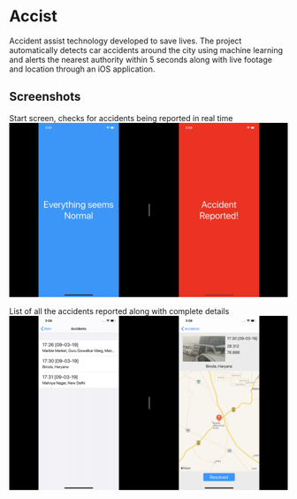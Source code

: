 # Accist

Accident assist technology developed to save lives. The project automatically detects car accidents around the city using machine learning and alerts the nearest authority within 5 seconds along with live footage and location through an iOS application.

## Screenshots

Start screen, checks for accidents being reported in real time
![Start](https://github.com/yugantarjain/Accist/blob/master/Screenshots/status.png)

List of all the accidents reported along with complete details
![Details](https://github.com/yugantarjain/Accist/blob/master/Screenshots/accidents.png)
